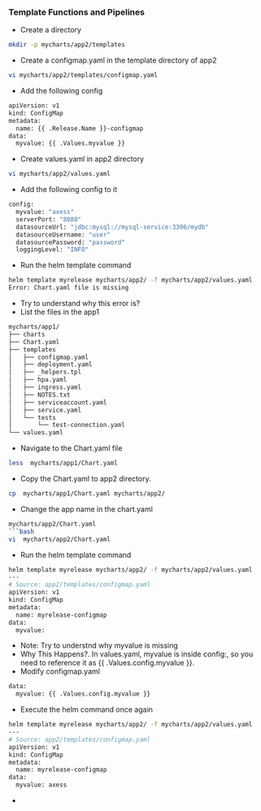 ### Template Functions and Pipelines
* Create a directory
```bash
mkdir -p mycharts/app2/templates
```
* Create a configmap.yaml in the template directory of app2
```bash
vi mycharts/app2/templates/configmap.yaml
```
* Add the following config
```bash
apiVersion: v1
kind: ConfigMap
metadata:
  name: {{ .Release.Name }}-configmap
data:
  myvalue: {{ .Values.myvalue }}
```
* Create values.yaml in app2 directory
```bash
vi mycharts/app2/values.yaml
```
* Add the following config to it
```bash
config:
  myvalue: "axess"
  serverPort: "8080"
  datasourceUrl: "jdbc:mysql://mysql-service:3306/mydb"
  datasourceUsername: "user"
  datasourcePassword: "password"
  loggingLevel: "INFO"
```
* Run the helm template command
```bash
helm template myrelease mycharts/app2/ -f mycharts/app2/values.yaml 
Error: Chart.yaml file is missing
```
* Try to understand why this error is?
* List the files in the app1
```bash
mycharts/app1/
├── charts
├── Chart.yaml
├── templates
│   ├── configmap.yaml
│   ├── deployment.yaml
│   ├── _helpers.tpl
│   ├── hpa.yaml
│   ├── ingress.yaml
│   ├── NOTES.txt
│   ├── serviceaccount.yaml
│   ├── service.yaml
│   └── tests
│       └── test-connection.yaml
└── values.yaml
```
* Navigate to the Chart.yaml file 
```bash
less  mycharts/app1/Chart.yaml 
```
* Copy the Chart.yaml to app2 directory.
```bash
cp  mycharts/app1/Chart.yaml mycharts/app2/
```
* Change the app name in the chart.yaml
```bash
mycharts/app2/Chart.yaml 
```bash
vi  mycharts/app2/Chart.yaml
```
*  Run the helm template command
```bash
helm template myrelease mycharts/app2/ -f mycharts/app2/values.yaml 
---
# Source: app2/templates/configmap.yaml
apiVersion: v1
kind: ConfigMap
metadata:
  name: myrelease-configmap
data:
  myvalue:
```
* Note: Try to understnd why myvalue is missing
* Why This Happens?. In values.yaml, myvalue is inside config:, so you need to reference it as {{ .Values.config.myvalue }}.
* Modify configmap.yaml
```bash
data:
  myvalue: {{ .Values.config.myvalue }}
```
* Execute the helm command once again
```bash
helm template myrelease mycharts/app2/ -f mycharts/app2/values.yaml 
---
# Source: app2/templates/configmap.yaml
apiVersion: v1
kind: ConfigMap
metadata:
  name: myrelease-configmap
data:
  myvalue: axess
```
* 



